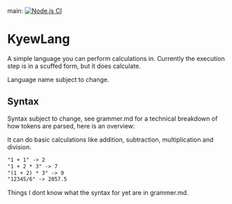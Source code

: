 main: [![Node.js CI](https://github.com/NotNotQuinn/KyewLang/actions/workflows/node.js.yml/badge.svg?branch=main)](https://github.com/NotNotQuinn/KyewLang/actions/workflows/node.js.yml)

# KyewLang

A simple language you can perform calculations in.
Currently the execution step is in a scuffed form, but it does calculate.

Language name subject to change.

## Syntax

Syntax subject to change, see grammer.md for a technical 
breakdown of how tokens are parsed, here is an overview:

It can do basic calculations like addition, subtraction, 
multiplication and division.
```txt
"1 + 1" -> 2
"1 + 2 * 3" -> 7
"(1 + 2) * 3" -> 9
"12345/6" -> 2057.5
```
Things I dont know what the syntax for yet are in grammer.md.
